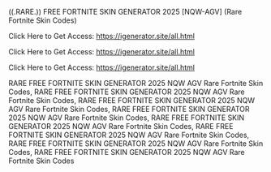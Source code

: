 ((.RARE.)) FREE FORTNITE SKIN GENERATOR 2025 [NQW-AGV] (Rare Fortnite Skin Codes)

Click Here to Get Access: https://igenerator.site/all.html

Click Here to Get Access: https://igenerator.site/all.html

Click Here to Get Access: https://igenerator.site/all.html

 RARE FREE FORTNITE SKIN GENERATOR 2025 NQW AGV Rare Fortnite Skin Codes, RARE FREE FORTNITE SKIN GENERATOR 2025 NQW AGV Rare Fortnite Skin Codes, RARE FREE FORTNITE SKIN GENERATOR 2025 NQW AGV Rare Fortnite Skin Codes, RARE FREE FORTNITE SKIN GENERATOR 2025 NQW AGV Rare Fortnite Skin Codes, RARE FREE FORTNITE SKIN GENERATOR 2025 NQW AGV Rare Fortnite Skin Codes, RARE FREE FORTNITE SKIN GENERATOR 2025 NQW AGV Rare Fortnite Skin Codes, RARE FREE FORTNITE SKIN GENERATOR 2025 NQW AGV Rare Fortnite Skin Codes, RARE FREE FORTNITE SKIN GENERATOR 2025 NQW AGV Rare Fortnite Skin Codes
